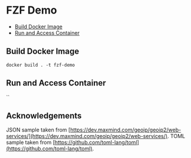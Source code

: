 # FZF Demo

<!-- vim-markdown-toc GFM -->

* [Build Docker Image](#build-docker-image)
* [Run and Access Container](#run-and-access-container)

<!-- vim-markdown-toc -->

## Build Docker Image

`docker build . -t fzf-demo`

## Run and Access Container

``

## Acknowledgements

JSON sample taken from [https://dev.maxmind.com/geoip/geoip2/web-services/](https://dev.maxmind.com/geoip/geoip2/web-services/). TOML sample taken from [https://github.com/toml-lang/toml](https://github.com/toml-lang/toml).